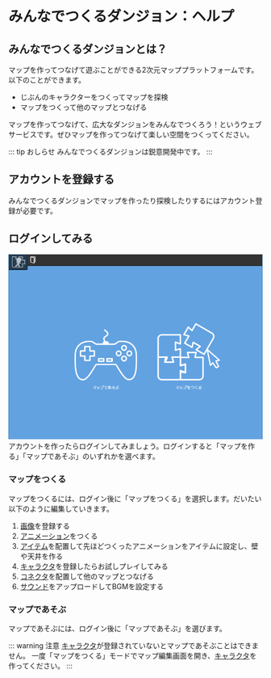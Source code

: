 # みんなでつくるダンジョン：ヘルプ

## みんなでつくるダンジョンとは？
マップを作ってつなげて遊ぶことができる2次元マッププラットフォームです。
以下のことができます。

- じぶんのキャラクターをつくってマップを探検
- マップをつくって他のマップとつなげる

マップを作ってつなげて、広大なダンジョンをみんなでつくろう！というウェブサービスです。ぜひマップを作ってつなげて楽しい空間をつくってください。

::: tip おしらせ
みんなでつくるダンジョンは鋭意開発中です。
:::

## アカウントを登録する
みんなでつくるダンジョンでマップを作ったり探検したりするにはアカウント登録が必要です。

## ログインしてみる
![ログイン後の画面](./images/select-play-mode.png)
アカウントを作ったらログインしてみましょう。ログインすると「マップを作る」「マップであそぶ」のいずれかを選べます。

### マップをつくる
マップをつくるには、ログイン後に「マップをつくる」を選択します。だいたい以下のように編集していきます。

1. [画像](/guide/texture/)を登録する
1. [アニメーション](/guide/animation/)をつくる
1. [アイテム](/guide/item/)を配置して先ほどつくったアニメーションをアイテムに設定し、壁や天井を作る
1. [キャラクタ](/guide/avatar/)を登録したらお試しプレイしてみる
1. [コネクタ](/guide/connector/)を配置して他のマップとつなげる
1. [サウンド](/guide/sound/)をアップロードしてBGMを設定する

### マップであそぶ
マップであそぶには、ログイン後に「マップであそぶ」を選びます。

::: warning 注意
[キャラクタ](/guide/avatar/)が登録されていないとマップであそぶことはできません。
一度「マップをつくる」モードでマップ編集画面を開き、[キャラクタ](/guide/avatar/)を作ってください。
:::

